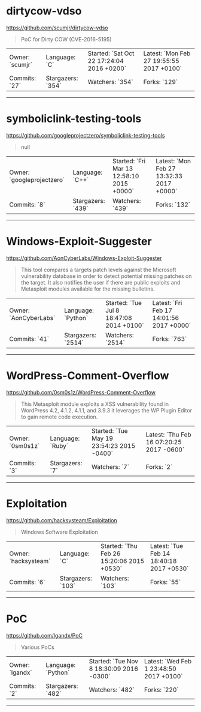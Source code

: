 # dirtycow-vdso

https://github.com/scumjr/dirtycow-vdso
<blockquote>
PoC for Dirty COW (CVE-2016-5195)
</blockquote>

<table>
<tr><td>Owner: `scumjr`</td>
    <td>Language: `C`</td>
    <td>Started: `Sat Oct 22 17:24:04 2016 +0200`</td>
    <td>Latest: `Mon Feb 27 19:55:55 2017 +0100`</td></tr>
<tr><td>Commits: `27`</td>
    <td>Stargazers: `354`</td>
    <td>Watchers: `354`</td>
    <td>Forks: `129`</td></tr>
</table>

---

# symboliclink-testing-tools

https://github.com/googleprojectzero/symboliclink-testing-tools
<blockquote>
null
</blockquote>

<table>
<tr><td>Owner: `googleprojectzero`</td>
    <td>Language: `C++`</td>
    <td>Started: `Fri Mar 13 12:58:10 2015 +0000`</td>
    <td>Latest: `Mon Feb 27 13:32:33 2017 +0000`</td></tr>
<tr><td>Commits: `8`</td>
    <td>Stargazers: `439`</td>
    <td>Watchers: `439`</td>
    <td>Forks: `132`</td></tr>
</table>

---

# Windows-Exploit-Suggester

https://github.com/AonCyberLabs/Windows-Exploit-Suggester
<blockquote>
This tool compares a targets patch levels against the Microsoft vulnerability database in order to detect potential missing patches on the target. It also notifies the user if there are public exploits and Metasploit modules available for the missing bulletins.
</blockquote>

<table>
<tr><td>Owner: `AonCyberLabs`</td>
    <td>Language: `Python`</td>
    <td>Started: `Tue Jul 8 18:47:08 2014 +0100`</td>
    <td>Latest: `Fri Feb 17 14:01:56 2017 +0000`</td></tr>
<tr><td>Commits: `41`</td>
    <td>Stargazers: `2514`</td>
    <td>Watchers: `2514`</td>
    <td>Forks: `763`</td></tr>
</table>

---

# WordPress-Comment-Overflow

https://github.com/0sm0s1z/WordPress-Comment-Overflow
<blockquote>
This Metasploit module exploits a XSS vulnerability found in WordPress 4.2, 4.1.2, 4.1.1, and 3.9.3 it leverages the WP Plugin Editor to gain remote code execution.
</blockquote>

<table>
<tr><td>Owner: `0sm0s1z`</td>
    <td>Language: `Ruby`</td>
    <td>Started: `Tue May 19 23:54:23 2015 -0400`</td>
    <td>Latest: `Thu Feb 16 07:20:25 2017 -0600`</td></tr>
<tr><td>Commits: `3`</td>
    <td>Stargazers: `7`</td>
    <td>Watchers: `7`</td>
    <td>Forks: `2`</td></tr>
</table>

---

# Exploitation

https://github.com/hacksysteam/Exploitation
<blockquote>
Windows Software Exploitation
</blockquote>

<table>
<tr><td>Owner: `hacksysteam`</td>
    <td>Language: `C`</td>
    <td>Started: `Thu Feb 26 15:20:06 2015 +0530`</td>
    <td>Latest: `Tue Feb 14 18:40:18 2017 +0530`</td></tr>
<tr><td>Commits: `6`</td>
    <td>Stargazers: `103`</td>
    <td>Watchers: `103`</td>
    <td>Forks: `55`</td></tr>
</table>

---

# PoC

https://github.com/lgandx/PoC
<blockquote>
Various PoCs
</blockquote>

<table>
<tr><td>Owner: `lgandx`</td>
    <td>Language: `Python`</td>
    <td>Started: `Tue Nov 8 18:30:09 2016 -0300`</td>
    <td>Latest: `Wed Feb 1 23:48:50 2017 +0100`</td></tr>
<tr><td>Commits: `2`</td>
    <td>Stargazers: `482`</td>
    <td>Watchers: `482`</td>
    <td>Forks: `220`</td></tr>
</table>

---

